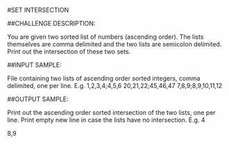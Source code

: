 #SET INTERSECTION

##CHALLENGE DESCRIPTION:

You are given two sorted list of numbers (ascending order). The lists themselves are comma delimited and the two lists are semicolon delimited. Print out the intersection of these two sets.

##INPUT SAMPLE:

File containing two lists of ascending order sorted integers, comma delimited, one per line. E.g.
1,2,3,4;4,5,6
20,21,22;45,46,47
7,8,9;8,9,10,11,12

##OUTPUT SAMPLE:

Print out the ascending order sorted intersection of the two lists, one per line. Print empty new line in case the lists have no intersection. E.g.
4

8,9